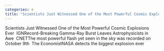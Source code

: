 ```yaml
---
categories: e
title: "Scientists Just Witnessed One of the Most Powerful Cosmic Explosions Ever  IGN"
---
```

Scientists Just Witnessed One of the Most Powerful Cosmic Explosions Ever&nbsp;&nbsp;IGNRecord-Breaking Gamma-Ray Burst Leaves Astrophysicists in Awe&nbsp;&nbsp;CNETThe most powerful flash yet seen in the sky was recorded on October 9th&nbsp;&nbsp;The EconomistNASA detects the biggest explosion ever